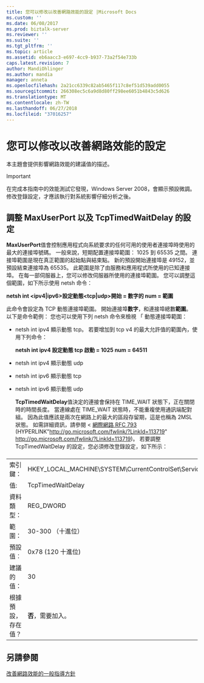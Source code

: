 ```yaml
---
title: 您可以修改以改善網路效能的設定 |Microsoft Docs
ms.custom: ''
ms.date: 06/08/2017
ms.prod: biztalk-server
ms.reviewer: ''
ms.suite: ''
ms.tgt_pltfrm: ''
ms.topic: article
ms.assetid: eb6aacc3-e697-4cc9-b937-73a2f54e733b
caps.latest.revision: 7
author: MandiOhlinger
ms.author: mandia
manager: anneta
ms.openlocfilehash: 2a21cc6339c82ab5465f117c8ef51d539add0055
ms.sourcegitcommit: 266308ec5c6a9d8d80ff298ee6051b4843c5d626
ms.translationtype: MT
ms.contentlocale: zh-TW
ms.lasthandoff: 06/27/2018
ms.locfileid: "37016257"
---
```

# <a name="settings-that-can-be-modified-to-improve-network-performance"></a>您可以修改以改善網路效能的設定
本主題會提供影響網路效能的建議值的描述。  
  
> [!IMPORTANT]  
>  在完成本指南中的效能測試它發現，Windows Server 2008，會顯示預設微調。 修改登錄設定，才應該執行對系統影響仔細分析之後。  
  
## <a name="adjust-the-maxuserport-and-tcptimedwaitdelay-settings"></a>調整 MaxUserPort 以及 TcpTimedWaitDelay 的設定  
 **MaxUserPort**值會控制應用程式向系統要求的任何可用的使用者連接埠時使用的最大的連接埠號碼。 一般來說，短期配置連接埠範圍： 1025 到 65535 之間。 連接埠範圍是現在真正範圍的起始點與結束點。 新的預設開始連接埠是 49152，並預設結束連接埠為 65535。 此範圍是除了由服務和應用程式所使用的已知連接埠。 在每一部伺服器上，您可以修改伺服器所使用的連接埠範圍。 您可以調整這個範圍，如下所示使用 netsh 命令：  
  
 **netsh int \<ipv4&#124;ipv6\>設定動態\<tcp&#124;udp\>開始 = 數字的 num = 範圍**  
  
 此命令會設定為 TCP 動態連接埠範圍。 開始連接埠**數字**，和連接埠總數**範圍**。 以下是命令範例： 您也可以使用下列 netsh 命令來檢視 「 動態連接埠範圍：  
  
- netsh int ipv4 顯示動態 tcp。 若要增加到 tcp v4 的最大允許值的範圍內，使用下列命令：  
  
   **netsh int ipv4 設定動態 tcp 啟動 = 1025 num = 64511**  
  
- netsh int ipv4 顯示動態 udp  
  
- netsh int ipv6 顯示動態 tcp  
  
- netsh int ipv6 顯示動態 udp  
  
  **TcpTimedWaitDelay**值決定的連接會保持在 TIME_WAIT 狀態下，正在關閉時的時間長度。 當連線處在 TIME_WAIT 狀態時，不能重複使用通訊端配對組。 因為此值應該是兩次在網路上的最大的區段存留期，這是也稱為 2MSL 狀態。 如需詳細資訊，請參閱 <<c0> [ 網際網路 RFC 793](http://go.microsoft.com/fwlink/?LinkId=113719) (HYPERLINK"<http://go.microsoft.com/fwlink/?LinkId=113719>" <http://go.microsoft.com/fwlink/?LinkId=113719>)。 若要調整 TcpTimedWaitDelay 的設定，您必須修改登錄設定，如下所示：  
  
###  
  
|||  
|-|-|  
|索引鍵：|HKEY_LOCAL_MACHINE\SYSTEM\CurrentControlSet\Services\Tcpip\Parameters|  
|值:|TcpTimedWaitDelay|  
|資料類型：|REG_DWORD|  
|範圍：|30-300 （十進位）|  
|預設值︰|0x78 (120 十進位)|  
|建議的值：|30|  
|根據預設，存在值？|**否**，需要加入。|  
  
## <a name="see-also"></a>另請參閱  
 [改善網路效能的一般指導方針](../technical-guides/general-guidelines-for-improving-network-performance.md)